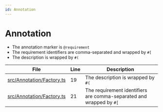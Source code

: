 ```yaml
---
id: Annotation
---
```


# Annotation

-   The annotation marker is `@requirement`
-   The requirement identifiers are comma-separated and wrapped by `#[`
-   The description is wrapped by `#(`

<div class="tracey">

| File                                                             | Line | Description                                                         |
| ---------------------------------------------------------------- | ---- | ------------------------------------------------------------------- |
| [src/Annotation/Factory.ts](../../src/Annotation/Factory.ts#L19) | 19   | The description is wrapped by `#(`                                  |
| [src/Annotation/Factory.ts](../../src/Annotation/Factory.ts#L21) | 21   | The requirement identifiers are comma-separated and wrapped by `#[` |

</div>
